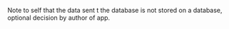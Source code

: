 Note to self that the data sent t the database is not stored on a database, optional decision by author of app.

